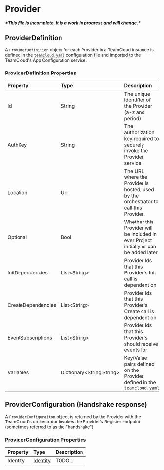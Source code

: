 # Provider

***\*This file is incomplete. It is a work in progress and will change.\****

## ProviderDefinition

A `ProviderDefinition` object for each Provider in a TeamCloud instance is defined in the [`teamcloud.yaml`](../TeamCloudYaml.md) configuration file and imported to the TeamCloud's App Configuration service.

### ProviderDefinition Properties

| Property           | Type   | Description |
|:-------------------|:-------|:------------|
| Id                 | String | The unique identifier of the Provider (a-z and period) |
| AuthKey            | String | The authorization key required to securely invoke the Provider service |
| Location           | Url    | The URL where the Provider is hosted, used by the orchestrator to call this Provider. |
| Optional           | Bool   | Whether this Provider will be included in ever Project initially or can be added later |
| InitDependencies   | List\<String\> | Provider Ids that this Provider's Init call is dependent on |
| CreateDependencies | List\<String\> | Provider Ids that this Provider's Create call is dependent on |
| EventSubscriptions | List\<String\> | Provider Ids that this Provider's should receive events for |
| Variables          | Dictionary\<String:String\> | Key/Value pairs defined on the Provider defined in the [`teamcloud.yaml`](../TeamCloudYaml.md) |

## ProviderConfiguration (Handshake response)

A `ProviderConfiguraiton` object is returned by the Provider with the TeamCloud's orchestrator invokes the Provider's Register endpoint (sometimes referred to as the "handshake")

### ProviderConfiguration Properties

| Property | Type   | Description |
|:---------|:-------|:------------|
| Identity | [Identity](Identity.md) | TODO... |
